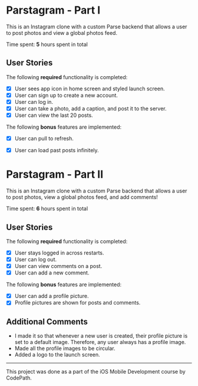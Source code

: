 # Parstagram - Part I

This is an Instagram clone with a custom Parse backend that allows a user to post photos and view a global photos feed.

Time spent: **5** hours spent in total

## User Stories

The following **required** functionality is completed:

- [x] User sees app icon in home screen and styled launch screen. 
- [x] User can sign up to create a new account.
- [x] User can log in. 
- [x] User can take a photo, add a caption, and post it to the server. 
- [x] User can view the last 20 posts. 

The following **bonus** features are implemented:

- [x] User can pull to refresh. 
- [x] User can load past posts infinitely. 


# Parstagram - Part II

This is an Instagram clone with a custom Parse backend that allows a user to post photos, view a global photos feed, and add comments!

Time spent: **6** hours spent in total

## User Stories

The following **required** functionality is completed:

- [x] User stays logged in across restarts.
- [x] User can log out. 
- [x] User can view comments on a post. 
- [x] User can add a new comment. 

The following **bonus** features are implemented:

- [x] User can add a profile picture. 
- [x] Profile pictures are shown for posts and comments. 

## Additional Comments
- I made it so that whenever a new user is created, their profile picture is set to a default image. Therefore, any user always has a profile image. 
- Made all the profile images to be circular.
- Added a logo to the launch screen.


---

This project was done as a part of the iOS Mobile Development course by CodePath.


